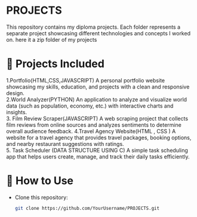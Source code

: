 # PROJECTS

This repository contains my diploma projects. Each folder represents a separate project showcasing different technologies and concepts I worked on. here it a zip folder of my projects
# 📂 Projects Included

1.Portfolio(HTML,CSS,JAVASCRIPT)
   A personal portfolio website showcasing my skills, education, and projects with a clean and responsive design.  
2.World Analyzer(PYTHON)
   An application to analyze and visualize world data (such as population, economy, etc.) with interactive charts and           insights.  
3. Film Review Scraper(JAVASCRIPT)
   A web scraping project that collects film reviews from online sources and analyzes sentiments to determine overall          audience feedback.
4.Travel Agency Website(HTML , CSS )
    A website for a travel agency that provides travel packages, booking options, and nearby restaurant suggestions with        ratings.  
5. Task Scheduler (DATA STRUCTURE USING C)
   A simple task scheduling app that helps users create, manage, and track their daily tasks efficiently.  
# 🚀 How to Use
- Clone this repository:  
  ```bash
  git clone https://github.com/YourUsername/PROJECTS.git
